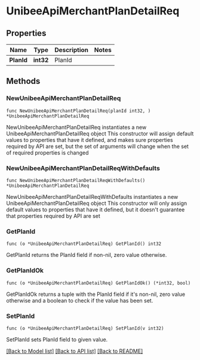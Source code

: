 # UnibeeApiMerchantPlanDetailReq

## Properties

Name | Type | Description | Notes
------------ | ------------- | ------------- | -------------
**PlanId** | **int32** | PlanId | 

## Methods

### NewUnibeeApiMerchantPlanDetailReq

`func NewUnibeeApiMerchantPlanDetailReq(planId int32, ) *UnibeeApiMerchantPlanDetailReq`

NewUnibeeApiMerchantPlanDetailReq instantiates a new UnibeeApiMerchantPlanDetailReq object
This constructor will assign default values to properties that have it defined,
and makes sure properties required by API are set, but the set of arguments
will change when the set of required properties is changed

### NewUnibeeApiMerchantPlanDetailReqWithDefaults

`func NewUnibeeApiMerchantPlanDetailReqWithDefaults() *UnibeeApiMerchantPlanDetailReq`

NewUnibeeApiMerchantPlanDetailReqWithDefaults instantiates a new UnibeeApiMerchantPlanDetailReq object
This constructor will only assign default values to properties that have it defined,
but it doesn't guarantee that properties required by API are set

### GetPlanId

`func (o *UnibeeApiMerchantPlanDetailReq) GetPlanId() int32`

GetPlanId returns the PlanId field if non-nil, zero value otherwise.

### GetPlanIdOk

`func (o *UnibeeApiMerchantPlanDetailReq) GetPlanIdOk() (*int32, bool)`

GetPlanIdOk returns a tuple with the PlanId field if it's non-nil, zero value otherwise
and a boolean to check if the value has been set.

### SetPlanId

`func (o *UnibeeApiMerchantPlanDetailReq) SetPlanId(v int32)`

SetPlanId sets PlanId field to given value.



[[Back to Model list]](../README.md#documentation-for-models) [[Back to API list]](../README.md#documentation-for-api-endpoints) [[Back to README]](../README.md)


